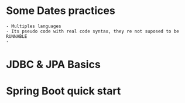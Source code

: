 # Some Dates practices
    - Multiples languages
    - Its pseudo code with real code syntax, they re not suposed to be RUNNABLE 
    - 
# JDBC & JPA Basics 

# Spring Boot quick start




